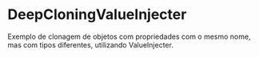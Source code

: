 # DeepCloningValueInjecter
Exemplo de clonagem de objetos com propriedades com o mesmo nome, mas com tipos diferentes, utilizando ValueInjecter.
